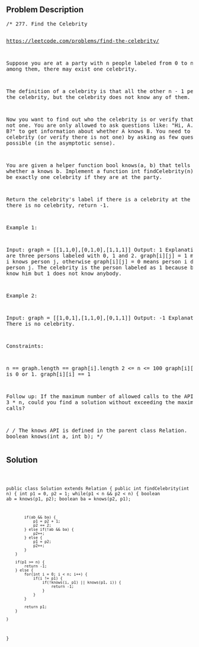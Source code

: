 <!--
<style>
  body { font-family: Arial, sans-serif; }
  .container { max-width: 100%; margin: auto; padding: 20px; }
  .comment-block { background-color: #f9f9f9; padding: 10px; border-left: 5px solid #ccc; max-width: 500px; margin: auto; word-wrap: break-word; white-space: pre-wrap; }
  .code-block { background-color: #f4f4f4; padding: 10px; border: 1px solid #ddd; }
</style>
-->

<div class='container'>
<h2>Problem Description</h2>
<div class='comment-block'>
<pre>
/* 277. Find the Celebrity

https://leetcode.com/problems/find-the-celebrity/

Suppose you are at a party with n people labeled from 0 to n - 1 and among them, 
there may exist one celebrity. 

The definition of a celebrity is that all the other n - 1 people know the celebrity, 
but the celebrity does not know any of them.

Now you want to find out who the celebrity is or verify that there is not one. 
You are only allowed to ask questions like: 
"Hi, A. Do you know B?" to get information about whether A knows B. 
You need to find out the celebrity (or verify there is not one) 
by asking as few questions as possible (in the asymptotic sense).

You are given a helper function bool knows(a, b) that tells you whether a knows b. 
Implement a function int findCelebrity(n). 
There will be exactly one celebrity if they are at the party.

Return the celebrity's label if there is a celebrity at the party. If there is no celebrity, return -1.

 

Example 1:

Input: graph = [[1,1,0],[0,1,0],[1,1,1]]
Output: 1
Explanation: There are three persons labeled with 0, 1 and 2. 
graph[i][j] = 1 means person i knows person j, otherwise graph[i][j] = 0 
means person i does not know person j. 
The celebrity is the person labeled as 1 because both 0 and 2 know him but 1 does not know anybody.


Example 2:

Input: graph = [[1,0,1],[1,1,0],[0,1,1]]
Output: -1
Explanation: There is no celebrity.
 

Constraints:

n == graph.length == graph[i].length
2 <= n <= 100
graph[i][j] is 0 or 1.
graph[i][i] == 1
 

Follow up: If the maximum number of allowed calls to the API knows is 3 * n, 
could you find a solution without exceeding the maximum number of calls?

*/
/* The knows API is defined in the parent class Relation.
      boolean knows(int a, int b); */
</pre>
</div>

<h2>Solution</h2>
<div class='code-block'>
<pre><code class='language-java'>



public class Solution extends Relation {
    public int findCelebrity(int n) {
        int p1 = 0, p2 = 1;
        while(p1 < n && p2 < n) {
            boolean ab = knows(p1, p2);
            boolean ba = knows(p2, p1);

            if(ab && ba) {
                p1 = p2 + 1;
                p2 += 2;
            } else if(!ab && ba) {
                p2++;
            } else {
                p1 = p2;
                p2++;
            }
        }

        if(p1 >= n) {
            return -1;
        } else {
            for(int i = 0; i < n; i++) {
                if(i != p1) {
                    if(!knows(i, p1) || knows(p1, i)) {
                        return -1;
                    }
                }
            }

            return p1;
        }
        
    }
}
</code></pre>
</div>
</div>
